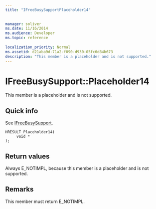 ```yaml
---
title: "IFreeBusySupportPlaceholder14"
 
 
manager: soliver
ms.date: 11/16/2014
ms.audience: Developer
ms.topic: reference
 
localization_priority: Normal
ms.assetid: d21aba9d-71a2-f090-d930-05fc6d84b673
description: "This member is a placeholder and is not supported."
---
```


# IFreeBusySupport::Placeholder14

This member is a placeholder and is not supported.
  
## Quick info

See [IFreeBusySupport](ifreebusysupport.md).
  
```
HRESULT Placeholder14( 
     void * 
);

```

## Return values

Always E_NOTIMPL, because this member is a placeholder and is not supported.
  
## Remarks

This member must return E_NOTIMPL.
  


